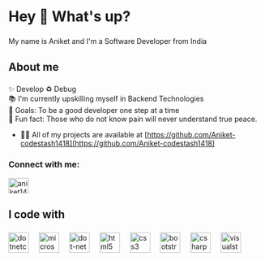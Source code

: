 <h1 align="left">Hey 👋 What's up?</h1>

###

<p align="left">My name is Aniket and I'm a Software Developer from India</p>

###

<h2 align="left">About me</h2>

###

<p align="left">✨ Develop ♻ Debug <br>📚 I'm currently upskilling myself in Backend Technologies<br>🎯 Goals: To be a good developer one step at a time<br>🎲 Fun fact: Those who do not know pain will never understand true peace.</p>

- 👨‍💻 All of my projects are available at [https://github.com/Aniket-codestash1418](https://github.com/Aniket-codestash1418)

<h3 align="left">Connect with me:</h3>
<p align="left">
<a href="https://linkedin.com/in/aniket1418" target="blank"><img align="center" src="https://raw.githubusercontent.com/rahuldkjain/github-profile-readme-generator/master/src/images/icons/Social/linked-in-alt.svg" alt="aniket1418" height="30" width="40" /></a>
</p>

###

<h2 align="left">I code with</h2>

###

<div align="left">
  <img src="https://cdn.jsdelivr.net/gh/devicons/devicon/icons/dotnetcore/dotnetcore-original.svg" height="40" alt="dotnetcore logo"  />
  <img width="12" />
  <img src="https://cdn.jsdelivr.net/gh/devicons/devicon/icons/microsoftsqlserver/microsoftsqlserver-plain.svg" height="40" alt="microsoftsqlserver logo"  />
  <img width="12" />
  <img src="https://cdn.simpleicons.org/dotnet/512BD4" height="40" alt="dot-net logo"  />
  <img width="12" />
  <img src="https://cdn.jsdelivr.net/gh/devicons/devicon/icons/html5/html5-original.svg" height="40" alt="html5 logo"  />
  <img width="12" />
  <img src="https://cdn.jsdelivr.net/gh/devicons/devicon/icons/css3/css3-original.svg" height="40" alt="css3 logo"  />
  <img width="12" />
  <img src="https://cdn.jsdelivr.net/gh/devicons/devicon/icons/bootstrap/bootstrap-original.svg" height="40" alt="bootstrap logo"  />
  <img width="12" />
  <img src="https://cdn.jsdelivr.net/gh/devicons/devicon/icons/csharp/csharp-original.svg" height="40" alt="csharp logo"  />
  <img width="12" />
  <img src="https://skillicons.dev/icons?i=visualstudio" height="40" alt="visualstudio logo"  />
</div>

###

<p align="left"></p>

###
